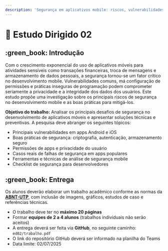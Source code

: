```yaml
---
description: 'Segurança em aplicativos mobile: riscos, vulnerabilidades e boas práticas'
---
```


# 📄 Estudo Dirigido 02

## :green\_book: Introdução

Com o crescimento exponencial do uso de aplicativos móveis para atividades sensíveis como transações financeiras, troca de mensagens e armazenamento de dados pessoais, a segurança tornou-se um fator crítico no desenvolvimento mobile. Vulnerabilidades comuns, má configuração de permissões e práticas inseguras de programação podem comprometer seriamente a privacidade e a integridade dos dados dos usuários. Este estudo propõe uma investigação sobre os principais riscos de segurança no desenvolvimento mobile e as boas práticas para mitigá-los.

**Objetivo do trabalho:** Analisar os principais desafios de segurança no desenvolvimento de aplicativos móveis e apresentar soluções técnicas e preventivas. A pesquisa deve abranger os seguintes tópicos:

* Principais vulnerabilidades em apps Android e iOS
* Boas práticas de segurança: criptografia, autenticação, armazenamento seguro
* Permissões de apps e privacidade do usuário
* Casos reais de falhas de segurança em apps populares
* Ferramentas e técnicas de análise de segurança mobile
* Checklist de segurança para desenvolvedores

## :green\_book: Entrega

Os alunos deverão elaborar um trabalho acadêmico conforme as normas da [**ABNT-UTP**](https://github.com/chaua/abntex-utp), com inclusão de imagens, gráficos, estudos de caso e referências técnicas.

* O trabalho deve ter no **máximo 20 páginas**
* Formar **equipes de 2 a 4 alunos** (trabalhos individuais não serão aceitos)
* A entrega deverá ser feita via **GitHub**, no seguinte caminho:\
  `ed02/trabalho.pdf`
* O link do repositório GitHub deverá ser informado na planilha do Teams
* Data limite: 02/07/2025

